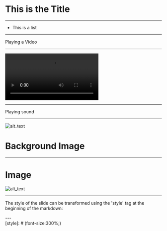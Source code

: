 # This is the Title

---

* This is a list

---
Playing a Video

---

<video autoplay controls><source src="/media/01/V/mojocast_e5.mp4" type="video/mp4"></video>

---
Playing sound

<audio autoplay><source src="/media/01/S/Mojolicious.mp3" type="audio/mpeg"></audio>

---
![alt_text](/media/01/P/unicorn.png)
# Background Image
---
# Image

![alt_text](/media/01/P/unicorn.png)

---
[style]: # (font-size:300%;)

The style of the slide can be transformed using the 'style' tag at the beginning of the markdown:


<p>---<br>
[style]: # (font-size:300%;)</p>
